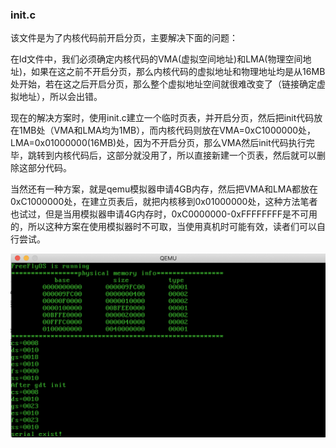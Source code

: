 ### init.c

该文件是为了内核代码前开启分页，主要解决下面的问题：

在ld文件中，我们必须确定内核代码的VMA(虚拟空间地址)和LMA(物理空间地址)，如果在这之前不开启分页，那么内核代码的虚拟地址和物理地址均是从16MB处开始，若在这之后开启分页，那么整个虚拟地址空间就很难改变了（链接确定虚拟地址），所以会出错。

现在的解决方案时，使用init.c建立一个临时页表，并开启分页，然后把init代码放在1MB处（VMA和LMA均为1MB），而内核代码则放在VMA=0xC1000000处，LMA=0x01000000(16MB)处，因为不开启分页，那么VMA然后init代码执行完毕，跳转到内核代码后，这部分就没用了，所以直接新建一个页表，然后就可以删除这部分代码。

当然还有一种方案，就是qemu模拟器申请4GB内存，然后把VMA和LMA都放在0xC1000000处，在建立页表后，就把内核移到0x01000000处，这种方法笔者也试过，但是当用模拟器申请4G内存时，0xC0000000-0xFFFFFFFF是不可用的，所以这种方案在使用模拟器时不可取，当使用真机时可能有效，读者们可以自行尝试。

![avatar](https://github.com/dashanji/picture/blob/main/image-20201005211626185.png)

